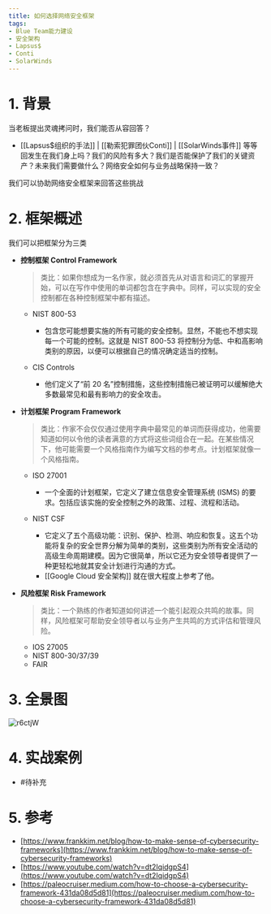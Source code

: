 ```yaml
---
title: 如何选择网络安全框架
tags:
- Blue Team能力建设
- 安全架构
- Lapsus$
- Conti
- SolarWinds
---
```


# 1. 背景
当老板提出灵魂拷问时，我们能否从容回答？

- [[Lapsus$组织的手法]] | [[勒索犯罪团伙Conti]] | [[SolarWinds事件]] 等等回发生在我们身上吗？我们的风险有多大？我们是否能保护了我们的关键资产？未来我们需要做什么？网络安全如何与业务战略保持一致？

我们可以协助网络安全框架来回答这些挑战

# 2. 框架概述
我们可以把框架分为三类
- **控制框架 Control Framework**
  > 类比：如果你想成为一名作家，就必须首先从对语言和词汇的掌握开始，可以在写作中使用的单词都包含在字典中。同样，可以实现的安全控制都在各种控制框架中都有描述。
  
  - NIST 800-53
    - 包含您可能想要实施的所有可能的安全控制。显然，不能也不想实现每一个可能的控制。这就是 NIST 800-53 将控制分为低、中和高影响类别的原因，以便可以根据自己的情况确定适当的控制。
    
  - CIS Controls
    - 他们定义了“前 20 名”控制措施，这些控制措施已被证明可以缓解绝大多数最常见和最有影响力的安全攻击。
- **计划框架 Program Framework**
  > 类比：作家不会仅仅通过使用字典中最常见的单词而获得成功，他需要知道如何以令他的读者满意的方式将这些词组合在一起。在某些情况下，他可能需要一个风格指南作为编写文档的参考点。计划框架就像一个风格指南。

  - ISO 27001
    - 一个全面的计划框架，它定义了建立信息安全管理系统 (ISMS) 的要求。包括应该实施的安全控制之外的政策、过程、流程和活动。

  - NIST CSF
    - 它定义了五个高级功能：识别、保护、检测、响应和恢复。这五个功能将复杂的安全世界分解为简单的类别，这些类别为所有安全活动的高级生命周期建模。因为它很简单，所以它还为安全领导者提供了一种更轻松地就其安全计划进行沟通的方式。
    - [[Google Cloud 安全架构]] 就在很大程度上参考了他。

- **风险框架 Risk Framework**
  > 类比：一个熟练的作者知道如何讲述一个能引起观众共鸣的故事。同样，风险框架可帮助安全领导者以与业务产生共鸣的方式评估和管理风险。

  - IOS 27005
  - NIST 800-30/37/39
  - FAIR

# 3. 全景图
![r6ctjW](https://cdn.jsdelivr.net/gh/MarsAuthority/sec_pic@master/uPic/2023-01/r6ctjW.jpg)

# 4. 实战案例
- #待补充

# 5. 参考
- [https://www.frankkim.net/blog/how-to-make-sense-of-cybersecurity-frameworks](https://www.frankkim.net/blog/how-to-make-sense-of-cybersecurity-frameworks)
- [https://www.youtube.com/watch?v=dt2IqidgpS4](https://www.youtube.com/watch?v=dt2IqidgpS4)
- [https://paleocruiser.medium.com/how-to-choose-a-cybersecurity-framework-431da08d5d81](https://paleocruiser.medium.com/how-to-choose-a-cybersecurity-framework-431da08d5d81)